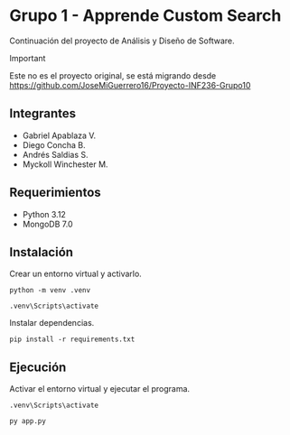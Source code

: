 # Grupo 1 - Apprende Custom Search

Continuación del proyecto de Análisis y Diseño de Software.

> [!IMPORTANT]
> Este no es el proyecto original, se está migrando desde https://github.com/JoseMiGuerrero16/Proyecto-INF236-Grupo10

## Integrantes

- Gabriel Apablaza V.
- Diego Concha B.
- Andrés Saldias S.
- Myckoll Winchester M.

## Requerimientos

- Python 3.12
- MongoDB 7.0

## Instalación

Crear un entorno virtual y activarlo.

```
python -m venv .venv
```

```
.venv\Scripts\activate
```

Instalar dependencias.

```
pip install -r requirements.txt
```

## Ejecución

Activar el entorno virtual y ejecutar el programa.

```
.venv\Scripts\activate
```

```
py app.py
```
